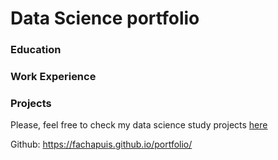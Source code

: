 # Data Science portfolio

### Education

### Work Experience

### Projects

Please, feel free to check my data science study projects [here](https://github.com/fachapuis/portfolio/tree/476c1dc374df8762d290cd8c9149246ad485407b/ds_projects)

Github: <https://fachapuis.github.io/portfolio/>
